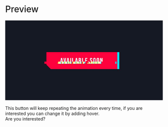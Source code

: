 <h1 style="font-weight: 500;">Preview</h1>
<img src="preview.jpg">
<p>This button will keep repeating the animation every time, if you are interested you can change it by adding hover.<br>
Are you interested?</p>